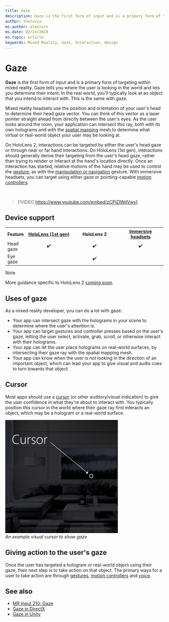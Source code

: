```yaml
---
title: Gaze
description: Gaze is the first form of input and is a primary form of targeting within mixed reality. 
author: thetuvix
ms.author: alexturn
ms.date: 02/24/2019
ms.topic: article
keywords: Mixed Reality, Gaze, Interaction, design
---
```




# Gaze

**Gaze** is the first form of input and is a primary form of targeting within mixed reality. Gaze tells you where the user is looking in the world and lets you determine their intent. In the real world, you'll typically look at an object that you intend to interact with. This is the same with gaze.

Mixed reality headsets use the position and orientation of your user's head to determine their head gaze vector. You can think of this vector as a laser pointer straight ahead from directly between the user's eyes. As the user looks around the room, your application can intersect this ray, both with its own holograms and with the [spatial mapping](spatial-mapping.md) mesh to determine what virtual or real-world object your user may be looking at.

On HoloLens 2, interactions can be targeted by either the user's head gaze or through near or far hand interactions.  On HoloLens (1st gen), interactions should generally derive their targeting from the user's head gaze, rather than trying to render or interact at the hand's location directly. Once an interaction has started, relative motions of the hand may be used to control the [gesture](gestures.md), as with the [manipulation or navigation](gestures.md#composite-gestures) gesture. With immersive headsets, you can target using either gaze or pointing-capable [motion controllers](motion-controllers.md).

<br>

>[!VIDEO https://www.youtube.com/embed/zCPiZlWdVws]

## Device support

<table>
<tr>
<th>Feature</th><th style="width:150px"> <a href="hololens-hardware-details.md">HoloLens (1st gen)</a></th><th style="width:150px">HoloLens 2</th><th style="width:150px"> <a href="immersive-headset-hardware-details.md">Immersive headsets</a></th>
</tr><tr>
<td> Head gaze</td><td style="text-align: center;"> ✔️</td><td style="text-align: center;"> ✔️</td><td style="text-align: center;"> ✔️</td>
</tr><tr>
<td> Eye gaze</td><td></td><td style="text-align: center;">✔️</td><td></td>
</tr>
</table>

> [!NOTE]
> More guidance specific to HoloLens 2 [coming soon](index.md#news-and-notes).


## Uses of gaze

As a mixed reality developer, you can do a lot with gaze:
* Your app can intersect gaze with the holograms in your scene to determine where the user's attention is.
* Your app can target gestures and controller presses based on the user's gaze, letting the user select, activate, grab, scroll, or otherwise interact with their holograms.
* Your app can let the user place holograms on real-world surfaces, by intersecting their gaze ray with the spatial mapping mesh.
* Your app can know when the user is *not* looking in the direction of an important object, which can lead your app to give visual and audio cues to turn towards that object.

## Cursor

Most apps should use a [cursor](cursors.md) (or other auditory/visual indication) to give the user confidence in what they're about to interact with. You typically position this cursor in the world where their gaze ray first interacts an object, which may be a hologram or a real-world surface.

![An example visual cursor to show gaze](images/cursor.jpg)<br>
*An example visual cursor to show gaze*

## Giving action to the user's gaze

Once the user has targeted a hologram or real-world object using their gaze, their next step is to take action on that object. The primary ways for a user to take action are through [gestures](gestures.md), [motion controllers](motion-controllers.md) and [voice](voice-input.md).

## See also
* [MR Input 210: Gaze](holograms-210.md)
* [Gaze in DirectX](gaze-in-directx.md)
* [Gaze in Unity](gaze-in-unity.md)
